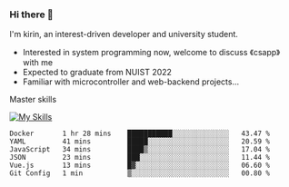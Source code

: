 ### Hi there 👋

<!--
**codeYongqi/codeYongqi** is a ✨ _special_ ✨ repository because its `README.md` (this file) appears on your GitHub profile.

Here are some ideas to get you started:

- 🔭 I’m currently working on ...
- 🌱 I’m currently learning ...
- 👯 I’m looking to collaborate on ...
- 🤔 I’m looking for help with ...
- 💬 Ask me about ...
- 📫 How to reach me: ...
- 😄 Pronouns: ...
- ⚡ Fun fact: ...
-->
I'm kirin, an interest-driven developer and university student.
- Interested in system programming now, welcome to discuss 《csapp》 with me
- Expected to graduate from NUIST 2022
- Familiar with microcontroller and web-backend projects...

Master skills

[![My Skills](https://skillicons.dev/icons?i=nodejs,java,js,html,vue,docker,vim,linux,git)](https://skillicons.dev)

<!--START_SECTION:waka-->

```text
Docker       1 hr 28 mins    ███████████░░░░░░░░░░░░░░   43.47 %
YAML         41 mins         █████░░░░░░░░░░░░░░░░░░░░   20.59 %
JavaScript   34 mins         ████▒░░░░░░░░░░░░░░░░░░░░   17.04 %
JSON         23 mins         ███░░░░░░░░░░░░░░░░░░░░░░   11.44 %
Vue.js       13 mins         █▓░░░░░░░░░░░░░░░░░░░░░░░   06.60 %
Git Config   1 min           ▒░░░░░░░░░░░░░░░░░░░░░░░░   00.80 %
```

<!--END_SECTION:waka-->

